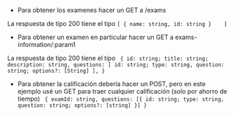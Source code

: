 - Para obtener los examenes hacer un GET a /exams 

La respuesta de tipo 200 tiene el tipo
`[
   {
    name: string, id: string
    }   
]`
- Para obtener un examen en particular hacer un GET a exams-information/:param1

La respuesta de tipo 200 tiene el tipo
`
{
    id: string;
    title: string;
    description: string,
    questions: [
        id: string;
        type: string,
        question: string;
        options?: [String]
    ],
}`

- Para obtener la calificación debería hacer un POST, pero en este ejemplo usé un GET para traer cualquier calificación (solo por ahorro de tiempo)
`
{
    examId: string,
    questions: [{
        id: string;
        type: string,
        question: string;
        options?: [string]
    }]
}`
